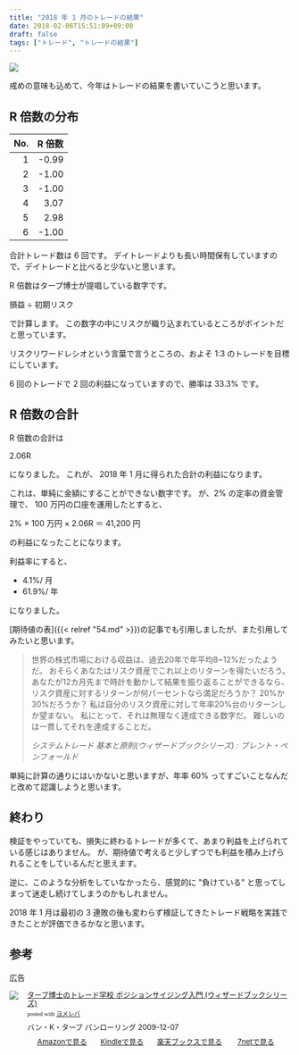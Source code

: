 ```yaml
---
title: "2018 年 1 月のトレードの結果"
date: 2018-02-06T15:51:09+09:00
draft: false
tags: ["トレード", "トレードの結果"]
---
```


![](/img/86-01.png)

戒めの意味も込めて、今年はトレードの結果を書いていこうと思います。

<!--more-->

## R 倍数の分布

| No.  | R 倍数 |
| ---: | -----: |
|    1 |  -0.99 |
|    2 |  -1.00 |
|    3 |  -1.00 |
|    4 |   3.07 |
|    5 |   2.98 |
|    6 |  -1.00 |

合計トレード数は 6 回です。
デイトレードよりも長い時間保有していますので、デイトレードと比べると少ないと思います。

R 倍数はタープ博士が提唱している数字です。

損益 ÷ 初期リスク

で計算します。
この数字の中にリスクが織り込まれているところがポイントだと思っています。

リスクリワードレシオという言葉で言うところの、およそ 1:3 のトレードを目標にしています。

6 回のトレードで 2 回の利益になっていますので、勝率は 33.3% です。

## R 倍数の合計

R 倍数の合計は

2.06R

になりました。
これが、 2018 年 1 月に得られた合計の利益になります。

これは、単純に金額にすることができない数字です。
が、2% の定率の資金管理で、 100 万円の口座を運用したとすると、

2% × 100 万円 × 2.06R ＝ 41,200 円

の利益になったことになります。

利益率にすると、

* 4.1%/ 月
* 61.9%/ 年

になりました。

[期待値の表]({{< relref "54.md" >}})の記事でも引用しましたが、また引用してみたいと思います。

> 世界の株式市場における収益は、過去20年で年平均8~12%だったようだ。
> おそらくあなたはリスク資産でこれ以上のリターンを得たいだろう。
> あなたが12カ月先まで時計を動かして結果を振り返ることができるなら、リスク資産に対するリターンが何パーセントなら満足だろうか？
> 20%か30%だろうか？
> 私は自分のリスク資産に対して年率20%台のリターンしか望まない。
> 私にとって、それは無理なく達成できる数字だ。
> 難しいのは一貫してそれを達成することだ。
>
> <cite>システムトレード 基本と原則(ウィザードブックシリーズ) : ブレント・ペンフォールド</cite>

単純に計算の通りにはいかないと思いますが、年率 60% ってすごいことなんだと改めて認識しようと思います。

## 終わり

検証をやっていても、損失に終わるトレードが多くて、あまり利益を上げられている感じはありません。
が、期待値で考えると少しずつでも利益を積み上げられることをしているんだと思えます。

逆に、このような分析をしていなかったら、感覚的に "負けている" と思ってしまって迷走し続けてしまうのかもしれません。

2018 年 1 月は最初の 3 連敗の後も変わらず検証してきたトレード戦略を実践できたことが評価できるかなと思います。

## 参考

広告

<div class="booklink-box" style="text-align:left;padding-bottom:20px;font-size:small;/zoom: 1;overflow: hidden;"><div class="booklink-image" style="float:left;margin:0 15px 10px 0;"><a href="//af.moshimo.com/af/c/click?a_id=687511&p_id=170&pc_id=185&pl_id=4062&s_v=b5Rz2P0601xu&url=http%3A%2F%2Fwww.amazon.co.jp%2Fexec%2Fobidos%2FASIN%2F4775971271" target="_blank" ><img src="https://images-fe.ssl-images-amazon.com/images/I/51a%2BICYcESL._SL160_.jpg" style="border: none;" /></a><img src="//i.moshimo.com/af/i/impression?a_id=687511&p_id=170&pc_id=185&pl_id=4062" width="1" height="1" style="border:none;"></div><div class="booklink-info" style="line-height:120%;/zoom: 1;overflow: hidden;"><div class="booklink-name" style="margin-bottom:10px;line-height:120%"><a href="//af.moshimo.com/af/c/click?a_id=687511&p_id=170&pc_id=185&pl_id=4062&s_v=b5Rz2P0601xu&url=http%3A%2F%2Fwww.amazon.co.jp%2Fexec%2Fobidos%2FASIN%2F4775971271" target="_blank" >タープ博士のトレード学校 ポジションサイジング入門 (ウィザードブックシリーズ)</a><img src="//i.moshimo.com/af/i/impression?a_id=687511&p_id=170&pc_id=185&pl_id=4062" width="1" height="1" style="border:none;"><div class="booklink-powered-date" style="font-size:8pt;margin-top:5px;font-family:verdana;line-height:120%">posted with <a href="https://yomereba.com" rel="nofollow" target="_blank">ヨメレバ</a></div></div><div class="booklink-detail" style="margin-bottom:5px;">バン・K・タープ パンローリング 2009-12-07    </div><div class="booklink-link2" style="margin-top:10px;"><div class="shoplinkamazon" style="display:inline;margin-right:5px;background: url('//img.yomereba.com/yl.gif') 0 0 no-repeat;padding: 2px 0 2px 18px;white-space: nowrap;"><a href="//af.moshimo.com/af/c/click?a_id=687511&p_id=170&pc_id=185&pl_id=4062&s_v=b5Rz2P0601xu&url=http%3A%2F%2Fwww.amazon.co.jp%2Fexec%2Fobidos%2FASIN%2F4775971271" target="_blank" >Amazonで見る</a><img src="//i.moshimo.com/af/i/impression?a_id=687511&p_id=170&pc_id=185&pl_id=4062" width="1" height="1" style="border:none;"></div><div class="shoplinkkindle" style="display:inline;margin-right:5px;background: url('//img.yomereba.com/yl.gif') 0 0 no-repeat;padding: 2px 0 2px 18px;white-space: nowrap;"><a href="//af.moshimo.com/af/c/click?a_id=687511&p_id=170&pc_id=185&pl_id=4062&s_v=b5Rz2P0601xu&url=http%3A%2F%2Fwww.amazon.co.jp%2Fexec%2Fobidos%2FASIN%2FB00B1XXO26%2F" target="_blank" >Kindleで見る</a><img src="//i.moshimo.com/af/i/impression?a_id=687511&p_id=170&pc_id=185&pl_id=4062" width="1" height="1" style="border:none;"></div><div class="shoplinkrakuten" style="display:inline;margin-right:5px;background: url('//img.yomereba.com/yl.gif') 0 -50px no-repeat;padding: 2px 0 2px 18px;white-space: nowrap;"><a href="//af.moshimo.com/af/c/click?a_id=687511&p_id=56&pc_id=56&pl_id=637&s_v=b5Rz2P0601xu&url=http%3A%2F%2Fbooks.rakuten.co.jp%2Frb%2F6267654%2F" target="_blank" >楽天ブックスで見る</a><img src="//i.moshimo.com/af/i/impression?a_id=687511&p_id=56&pc_id=56&pl_id=637" width="1" height="1" style="border:none;"></div>      	  <div class="shoplinkseven" style="display:inline;margin-right:5px;background: url('//img.yomereba.com/yl.gif') 0 -100px no-repeat;padding: 2px 0 2px 18px;white-space: nowrap;"><a href="//af.moshimo.com/af/c/click?a_id=687511&p_id=932&pc_id=1188&pl_id=12456&s_v=b5Rz2P0601xu&url=http%3A%2F%2F7net.omni7.jp%2Fsearch%2F%3FsearchKeywordFlg%3D1%26keyword%3D4-77-597127-7%2520%257C%25204-775-97127-7%2520%257C%25204-7759-7127-7%2520%257C%25204-77597-127-7%2520%257C%25204-775971-27-7%2520%257C%25204-7759712-7-7" target="_blank" >7netで見る<img src="//i.moshimo.com/af/i/impression?a_id=687511&p_id=932&pc_id=1188&pl_id=12456" width="1" height="1" style="border:none;"></a></div>            	  	  	      </div></div><div class="booklink-footer" style="clear: left"></div></div>

